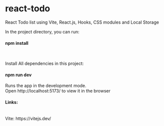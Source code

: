 # react-todo
 React Todo list using Vite, React.js, Hooks, CSS modules and Local Storage
 
In the project directory, you can run:
<h4><strong>npm install</h4></strong>
<br>

Install All dependencies in this project:
<h4><strong>npm run dev</h4></strong>
Runs the app in the development mode.
<br>
Open http://localhost:5173/ to view it in the browser
<br>

<h4>Links:</h4>
<br>
Vite: https://vitejs.dev/
